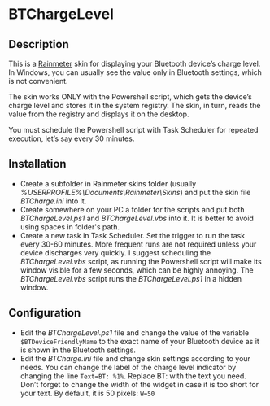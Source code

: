 # BTChargeLevel

## Description

This is a [Rainmeter](https://www.rainmeter.net) skin for displaying your Bluetooth device’s charge level. In Windows, you can usually see the value only in Bluetooth settings, which is not convenient.

The skin works ONLY with the Powershell script, which gets the device’s charge level and stores it in the system registry. The skin, in turn, reads the value from the registry and displays it on the desktop.

You must schedule the Powershell script with Task Scheduler for repeated execution, let’s say every 30 minutes.

## Installation

- Create a subfolder in Rainmeter skins folder (usually *%USERPROFILE%\Documents\Rainmeter\Skins*) and put the skin file *BTCharge.ini* into it.
- Create somewhere on your PC a folder for the scripts and put both *BTChargeLevel.ps1* and *BTChargeLevel.vbs* into it. It is better to avoid using spaces in folder's path.
- Create a new task in Task Scheduler. Set the trigger to run the task every 30-60 minutes. More frequent runs are not required unless your device discharges very quickly. I suggest scheduling the *BTChargeLevel.vbs* script, as running the Powershell script will make its window visible for a few seconds, which can be highly annoying. The *BTChargeLevel.vbs* script runs the *BTChargeLevel.ps1* in a hidden window.

## Configuration

- Edit the *BTChargeLevel.ps1* file and change the value of the variable `$BTDeviceFriendlyName` to the exact name of your Bluetooth device as it is shown in the Bluetooth settings.
- Edit the *BTCharge.ini* file and change skin settings according to your needs. You can change the label of the charge level indicator by changing the line `Text=BT: %1%`. Replace BT: with the text you need. Don’t forget to change the width of the widget in case it is too short for your text. By default, it is 50 pixels: `W=50`
